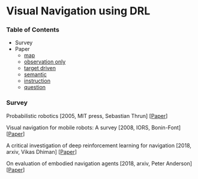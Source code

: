 # Visual Navigation using DRL

### Table of Contents
- Survey
- Paper
  - [map](https://github.com/YunlianMoon/ResearchTopics/blob/master/VisualNavigation/map.md)
  - [observation only](https://github.com/YunlianMoon/ResearchTopics/blob/master/VisualNavigation/observation_only.md)
  - [target driven](https://github.com/YunlianMoon/ResearchTopics/blob/master/VisualNavigation/target_driven.md)
  - [semantic](https://github.com/YunlianMoon/ResearchTopics/blob/master/VisualNavigation/semantic.md)
  - [instruction](https://github.com/YunlianMoon/ResearchTopics/blob/master/VisualNavigation/instruction.md)
  - [question](https://github.com/YunlianMoon/ResearchTopics/blob/master/VisualNavigation/question.md)

### Survey

Probabilistic robotics \[2005, MIT press, Sebastian Thrun\] \[[Paper](http://home.deib.polimi.it/gini/robot/docs/Thrun.pdf)\]

Visual navigation for mobile robots: A survey \[2008, IORS, Bonin-Font\] \[[Paper](https://link.springer.com/content/pdf/10.1007%2Fs10846-008-9235-4.pdf)\]

A critical investigation of deep reinforcement learning for navigation \[2018, arxiv, Vikas Dhiman\] \[[Paper](https://arxiv.org/pdf/1802.02274.pdf)\]

On evaluation of embodied navigation agents \[2018, arxiv, Peter Anderson\] \[[Paper](https://arxiv.org/pdf/1807.06757.pdf)\]


